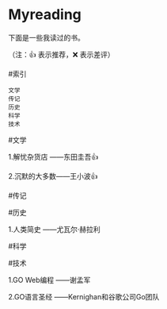 # Myreading
下面是一些我读过的书。

（注：👍 表示推荐，❌ 表示差评）

#索引

    文学
    传记
    历史
    科学
    技术

#文学
  
  1.解忧杂货店 ——东田圭吾👍 
  
  2.沉默的大多数——王小波👍 
    

#传记

  

#历史
  
  1.人类简史 ——尤瓦尔·赫拉利
   

#科学

    

#技术

 1.GO Web编程 ——谢孟军
 
 2.GO语言圣经 ——Kernighan和谷歌公司Go团队
   

